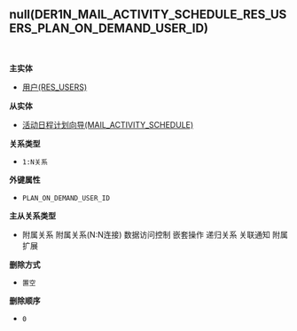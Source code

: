 ## null(DER1N_MAIL_ACTIVITY_SCHEDULE_RES_USERS_PLAN_ON_DEMAND_USER_ID) <!-- {docsify-ignore-all} -->



<br>
<p class="panel-title"><b>主实体</b></p>

* [用户(RES_USERS)](module/base/res_users)

<p class="panel-title"><b>从实体</b></p>

* [活动日程计划向导(MAIL_ACTIVITY_SCHEDULE)](module/mail/mail_activity_schedule)

<p class="panel-title"><b>关系类型</b></p>

* `1:N关系`

<p class="panel-title"><b>外键属性</b></p>

* `PLAN_ON_DEMAND_USER_ID`

<p class="panel-title"><b>主从关系类型</b></p>

* <i class="fa fa-square"/></i> 附属关系 <i class="fa fa-square"/></i> 附属关系(N:N连接) <i class="fa fa-square"/></i> 数据访问控制 <i class="fa fa-square"/></i> 嵌套操作 <i class="fa fa-square"/></i> 递归关系 <i class="fa fa-square"/></i> 关联通知 <i class="fa fa-square"/></i> 附属扩展

<p class="panel-title"><b>删除方式</b></p>

* `置空`

<p class="panel-title"><b>删除顺序</b></p>

* `0`

